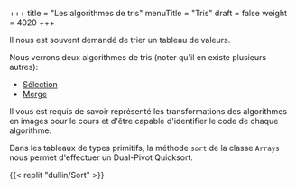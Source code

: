 +++
title = "Les algorithmes de tris"
menuTitle = "Tris"
draft = false
weight = 4020
+++

Il nous est souvent demandé de trier un tableau de valeurs.

Nous verrons deux algorithmes de tris (noter qu'il en existe plusieurs autres):

* [Sélection](https://en.wikipedia.org/wiki/Selection_sort)
* [Merge](https://en.wikipedia.org/wiki/Merge_sort)

Il vous est requis de savoir représenté les transformations des algorithmes en images pour le cours et d'être capable d'identifier le code de chaque algorithme.

Dans les tableaux de types primitifs, la méthode `sort` de la classe `Arrays` nous permet d'effectuer un Dual-Pivot Quicksort.

{{< replit "dullin/Sort" >}}